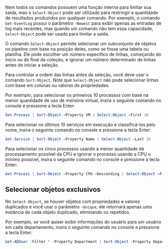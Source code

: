 Nem todos os comandos possuem uma função interna para limitar sua saída, mas o `Select-Object` pode ser utilizado para restringir a quantidade de resultados produzidos por qualquer comando. Por exemplo, o comando `Get-EventLog` possui o parâmetro `-Newest` para exibir apenas as entradas de log mais recentes, mas quando um comando não tem essa capacidade, `Select-Object` pode ser usado para limitar a saída.

O comando `Select-Object` permite selecionar um subconjunto de objetos no pipeline com base na posição deles, como se fosse uma tabela ou planilha. Ele pode escolher um número específico de linhas, começando do início ou do final da coleção, e ignorar um número determinado de linhas antes de iniciar a seleção.

Para controlar a ordem das linhas antes da seleção, você deve usar o comando `Sort-Object`. Note que `Select-Object` não pode selecionar linhas com base em colunas ou valores de propriedades.


Por exemplo, para selecionar os primeiros 10 processos com base na menor quantidade de uso de memória virtual, insira o seguinte comando no console e pressione a tecla Enter:
```powershell
Get-Process | Sort-Object –Property VM | Select-Object –First 10
```

Para selecionar os últimos 10 serviços em execução e classificá-los pelo nome, insira o seguinte comando no console e pressione a tecla Enter:
```powershell
Get-Service | Sort-Object –Property Name | Select-Object –Last 10
```

Para selecionar os cinco processos usando a menor quantidade de processamento possível da CPU e ignorar o processo usando a CPU o mínimo possível, insira o seguinte comando no console e pressione a tecla Enter:
```powershell
Get-Process | Sort-Object –Property CPU –Descending | Select-Object –First 5 –Skip 1
```

## Selecionar objetos exclusivos
No `Select-Object`, se houver objetos com propriedades e valores duplicados e você usar o parâmetro `-Unique`, ele retornará apenas uma instância de cada objeto duplicado, eliminando os repetidos.

Por exemplo, se você quiser exibir informações do usuário para um usuário em cada departamento, insira o seguinte comando no console e pressione a tecla Enter:
```powershell
Get-ADUser -Filter * -Property Department | Sort-Object -Property Department | Select-Object Department -Unique
```